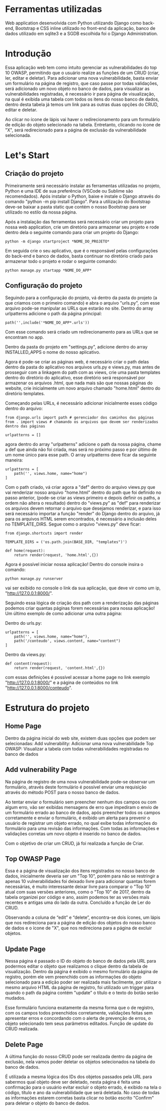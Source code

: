 # Ferramentas utilizadas
Web application desenvolvida com Python utilizando Django como back-end, Bootstrap e CSS inline utilizado no front-end da aplicação, banco de dados utilizado em sqlite3 e a SGDB escolhida foi o Django Administration.
 
# Introdução
Essa aplicação web tem como intuito gerenciar as vulnerabilidades do top 10 OWASP, permitindo que o usuário realize as funções de um CRUD (criar, ler, editar e deletar). Para adicionar uma nova vulnerabilidade, basta enviar um formulário na página de registro, que caso passe por todas validações, será adicionado um novo objeto no banco de dados, para visualizar as vulnerabilidades registradas, é necessário ir para página de visualização, na qual é exibida uma tabela com todos os itens do nosso banco de dados, dentro desta tabela já temos um link para as outras duas opções do CRUD, editar e deletar.
 
Ao clicar no ícone de lápis vai haver o redirecionamento para um formulário de edição do objeto selecionado na tabela. Entretanto, clicando no ícone de "X", será redirecionado para a página de exclusão da vulnerabilidade selecionada.
 
# Let's Start
## Criação do projeto
Primeiramente será necessário instalar as ferramentas utilizadas no projeto, Python e uma IDE de sua preferência (VSCode ou Sublime são recomendados). Após instalar o Python, baixe e instale o Django através do comando "python -m pip install Django". Para a utilização do Bootstrap deve-se baixar a pasta static que contém o nosso Bootstrap para ser utilizado no estilo da nossa página.
 
Após a instalação das ferramentas será necessário criar um projeto para nossa web application, crie um diretório para armazenar seu projeto e rode dentro dela o seguinte comando para criar um projeto do Django:
 
    python -m django startproject *NOME_DO_PROJETO*
   
Em seguida crie o seu aplicativo, que é o responsável pelas configurações do back-end e banco de dados, basta continuar no diretório criado para armazenar todo o projeto e rodar o seguinte comando:
 
    python manage.py startapp *NOME_DO_APP*
   
## Configuração do projeto
Seguindo para a configuração do projeto, vá dentro da pasta do projeto (a que criamos com o primeiro comando) e abra o arquivo "urls.py", com esse arquivo pode-se manipular as URLs que estarão no site. Dentro do array urlpatterns adicione o path da página principal:
 
    path('',include('*NOME_DO_APP*.urls'))
   
Com esse comando será criado um redirecionamento para as URLs que se encontram no app.
 
Dentro da pasta do projeto em "settings.py", adicione dentro do array INSTALLED_APPS o nome do nosso aplicativo.
 
Agora é pode-se criar as páginas web, é necessário criar o path delas dentro da pasta do aplicativo nos arquivos urls.py e views.py, mas antes de prosseguir com a linkagem do path com as views, crie uma pasta templates dentro do diretório do aplicativo, esse diretório será responsável por armazenar os arquivos .html, que nada mais são que nossas páginas do website, crie inicialmente um novo arquivo chamado "home.html" dentro do diretório templates.
 
Começando pelas URLs, é necessário adicionar inicialmente esses código dentro do arquivo:
 
    from django.urls import path # gerenciador dos caminhos das páginas
    from . import views # chamando os arquivos que devem ser renderizados dentro das páginas
   
    urlpatterns = []
 
agora dentro do array "urlpatterns" adicione o path da nossa página, chame a def que ainda não foi criada, mas será no próximo passo e por último de um nome único para esse path. O array urlpatterns deve ficar da seguinte maneira:
 
    urlpatterns = [
        path('', views.home, name="home")
    ]
 
Com o path criado, vá criar agora a "def" dentro do arquivo views.py que vai renderizar nosso arquivo "home.html" dentro do path que foi definido no passo anterior, (pode-se criar as views primeiro e depois definir os paths, a ordem não altera o resultado) dentro do "views.py" as "def" para renderizar os arquivos devem retornar o arquivo que desejamos renderizar, e para isso será necessário importar a função "render" do Django dentro do arquivo, já para os arquivos HTML serem encontrados, é necessário a inclusão deles no TEMPLATE_DIRS. Segue como o arquivo "views.py" deve ficar:
   
    from django.shortcuts import render
   
    TEMPLATE_DIRS = ('os.path.join(BASE_DIR, "templates")')
   
    def home(request):
        return render(request, 'home.html',{})
 
Agora é possível iniciar nossa aplicação! Dentro do console insira o comando:
   
    python manage.py runserver
 
vai ser exibido no console o link da sua aplicação, que deve vir como um ip, "http://127.0.0.1:8000/".
 
Seguindo essa lógica de criação dos path com a renderização das páginas podemos criar quantas páginas forem necessárias para nossa aplicação! Um último exemplo de como adicionar uma outra página:
 
Dentro do urls.py:
 
    urlpatterns = [
        path('', views.home, name="home"),
        path('/conteudo', views.content, name="content")
    ]
   
Dentro da views.py:
       
    def content(request):
        return render(request, 'content.html',{})
 
 com essas definições é possível acessar a home page no link exemplo "http://127.0.0.1:8000/" e a página de conteúdos no link "http://127.0.0.1:8000/conteudo".
 
# Estrutura do projeto
## Home Page
Dentro da página inicial do web site, existem duas opções que podem ser selecionadas:
    Add vulnerability: Adicionar uma nova vulnerabilidade
    Top OWASP: Visualizar a tabela com todas vulnerabilidades registradas no banco de dados
 
## Add vulnerability Page
Na página de registro de uma nova vulnerabilidade pode-se observar um formulário, através deste formulário é possível enviar uma requisição através do método POST para o nosso banco de dados.
 
Ao tentar enviar o formulário sem preencher nenhum dos campos ou com algum erro, vão ser exibidas mensagens de erro que impediram o envio de um formulário errado ao banco de dados, após preencher todos os campos corretamente e enviar o formulário, é exibido um alerta para prevenir o usuário de registrar um objeto errado, no qual exibe todas informações do formulário para uma revisão das informações. Com todas as informações e validações corretas um novo objeto é inserido no banco de dados.
 
Com o objetivo de criar um CRUD, já foi realizada a função de Criar.
 
## Top OWASP Page
Essa é a página de visualização dos itens registrados no nosso banco de dados, inicialmente deveria ser um "Top 10", porém para não se restringir a apenas 10 vulnerabilidades foi deixado livre para adicionar quantas forem necessárias, é muito interessante deixar livre para comparar o "Top 10" atual com suas versões anteriores, como o "Top 10" de 2017, dentro da tabela organizei por código e ano, assim podemos ter as versões mais recentes e antigas uma do lado da outra. Concluído a função de Ler do CRUD.
 
Observando a coluna de “edit” e “delete”, encontra-se dois ícones, um lápis que nos redireciona para a página de edição dos objetos do nosso banco de dados e o ícone de "X", que nos redireciona para a página de excluir objetos.
 
## Update Page
Nessa página é passado o ID do objeto do banco de dados pela URL para podermos editar o objeto que realizamos o clique dentro da tabela de visualização. Dentro da página é exibido o mesmo formulário da página de registro, porém ele vem preenchido com as informações do objeto selecionado para a edição poder ser realizada mais facilmente, por utilizar o mesmo arquivo HTML da página de registro, foi utilizado um trigger para quando o path da página contém "update" o título e o texto do botão serão mudados.
 
Esse formulário funciona exatamente da mesma forma que o de registro, com os campos todos preenchidos corretamente, validações feitas sem apresentar erros e concordando com o alerta de prevenção de erros, o objeto selecionado tem seus parâmetros editados. Função de update do CRUD realizada.
 
## Delete Page
A última função do nosso CRUD pode ser realizada dentro da página de exclusão, nela vamos poder deletar os objetos selecionados na tabela do banco de dados.
 
É utilizada a mesma lógica dos IDs dos objetos passados pela URL para sabermos qual objeto deve ser deletado, nesta página é feita uma confirmação para o usuário evitar excluir o objeto errado, é exibido na tela o código, título e ano da vulnerabilidade que será deletada. No caso de todas as informações estarem corretas basta clicar no botão escrito "Confirm" para deletar o objeto do banco de dados.